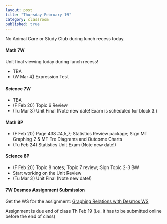```yaml
---
layout: post
title: "Thursday February 19"
category: classroom
published: true
---
```

<div class="alert alert-danger" role="alert">
<p>No Animal Care or Study Club during lunch recess today.</p>
</div>

#### Math 7W
Unit final viewing today during lunch recess!

* TBA
* (W Mar 4) Expression Test

#### Science 7W
* TBA
* (F Feb 20) Topic 6 Review
* (Tu Mar 3) Unit Final (Note new date! Exam is scheduled for block 3.)

#### Math 8P
* (F Feb 20) Page 438 #4,5,7; Statistics Review package; Sign MT Graphing 2 & MT Tre Diagrams and Outcome Charts
* (Tu Feb 24) Statistics Unit Exam (Note new date!)

#### Science 8P
* (F Feb 20) Topic 8 notes; Topic 7 review; Sign Topic 2-3 BW
* Start working on the Unit Review
* (Tu Mar 3) Unit Final (Note new date!)

#### 7W Desmos Assignment Submission
<p>Get the WS for the assignment: <a href="https://www.dropbox.com/s/5k4s920aipmr0wb/WS%20on%20Graphing%20Relations%20Desmos%20-%20Dr.%20Pineda%27s%20version.pdf?dl=0">Graphing Relations with Desmos WS</a></p>
<p>Assignment is due end of class Th Feb 19 (i.e. it has to be submitted online before the end of class)</p>
<script type="text/javascript" src="http://form.jotform.ca/jsform/50483102277248"></script>

